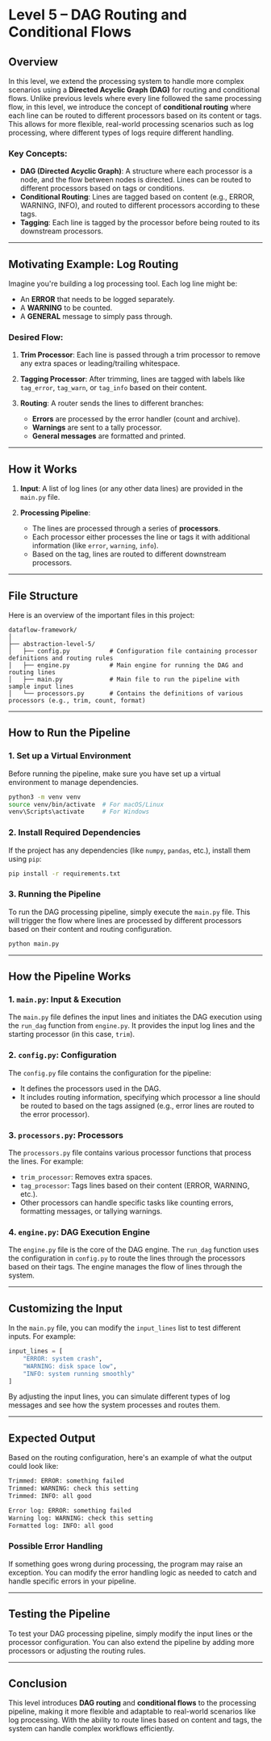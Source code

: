 # **Level 5 – DAG Routing and Conditional Flows**

## **Overview**

In this level, we extend the processing system to handle more complex scenarios using a **Directed Acyclic Graph (DAG)** for routing and conditional flows. Unlike previous levels where every line followed the same processing flow, in this level, we introduce the concept of **conditional routing** where each line can be routed to different processors based on its content or tags. This allows for more flexible, real-world processing scenarios such as log processing, where different types of logs require different handling.

### **Key Concepts**:

* **DAG (Directed Acyclic Graph)**: A structure where each processor is a node, and the flow between nodes is directed. Lines can be routed to different processors based on tags or conditions.
* **Conditional Routing**: Lines are tagged based on content (e.g., ERROR, WARNING, INFO), and routed to different processors according to these tags.
* **Tagging**: Each line is tagged by the processor before being routed to its downstream processors.

---

## **Motivating Example: Log Routing**

Imagine you're building a log processing tool. Each log line might be:

* An **ERROR** that needs to be logged separately.
* A **WARNING** to be counted.
* A **GENERAL** message to simply pass through.

### **Desired Flow**:

1. **Trim Processor**: Each line is passed through a trim processor to remove any extra spaces or leading/trailing whitespace.
2. **Tagging Processor**: After trimming, lines are tagged with labels like `tag_error`, `tag_warn`, or `tag_info` based on their content.
3. **Routing**: A router sends the lines to different branches:

   * **Errors** are processed by the error handler (count and archive).
   * **Warnings** are sent to a tally processor.
   * **General messages** are formatted and printed.

---

## **How it Works**

1. **Input**: A list of log lines (or any other data lines) are provided in the `main.py` file.
2. **Processing Pipeline**:

   * The lines are processed through a series of **processors**.
   * Each processor either processes the line or tags it with additional information (like `error`, `warning`, `info`).
   * Based on the tag, lines are routed to different downstream processors.

---

## **File Structure**

Here is an overview of the important files in this project:

```
dataflow-framework/
│
├── abstraction-level-5/
│   ├── config.py           # Configuration file containing processor definitions and routing rules
│   ├── engine.py           # Main engine for running the DAG and routing lines
│   ├── main.py             # Main file to run the pipeline with sample input lines
│   └── processors.py       # Contains the definitions of various processors (e.g., trim, count, format)
```

---

## **How to Run the Pipeline**

### **1. Set up a Virtual Environment**

Before running the pipeline, make sure you have set up a virtual environment to manage dependencies.

```bash
python3 -m venv venv
source venv/bin/activate  # For macOS/Linux
venv\Scripts\activate     # For Windows
```

### **2. Install Required Dependencies**

If the project has any dependencies (like `numpy`, `pandas`, etc.), install them using `pip`:

```bash
pip install -r requirements.txt
```

### **3. Running the Pipeline**

To run the DAG processing pipeline, simply execute the `main.py` file. This will trigger the flow where lines are processed by different processors based on their content and routing configuration.

```bash
python main.py
```

---

## **How the Pipeline Works**

### **1. `main.py`**: Input & Execution

The `main.py` file defines the input lines and initiates the DAG execution using the `run_dag` function from `engine.py`. It provides the input log lines and the starting processor (in this case, `trim`).

### **2. `config.py`**: Configuration

The `config.py` file contains the configuration for the pipeline:

* It defines the processors used in the DAG.
* It includes routing information, specifying which processor a line should be routed to based on the tags assigned (e.g., error lines are routed to the error processor).

### **3. `processors.py`**: Processors

The `processors.py` file contains various processor functions that process the lines. For example:

* `trim_processor`: Removes extra spaces.
* `tag_processor`: Tags lines based on their content (ERROR, WARNING, etc.).
* Other processors can handle specific tasks like counting errors, formatting messages, or tallying warnings.

### **4. `engine.py`**: DAG Execution Engine

The `engine.py` file is the core of the DAG engine. The `run_dag` function uses the configuration in `config.py` to route the lines through the processors based on their tags. The engine manages the flow of lines through the system.

---

## **Customizing the Input**

In the `main.py` file, you can modify the `input_lines` list to test different inputs. For example:

```python
input_lines = [
    "ERROR: system crash",
    "WARNING: disk space low",
    "INFO: system running smoothly"
]
```

By adjusting the input lines, you can simulate different types of log messages and see how the system processes and routes them.

---

## **Expected Output**

Based on the routing configuration, here's an example of what the output could look like:

```bash
Trimmed: ERROR: something failed
Trimmed: WARNING: check this setting
Trimmed: INFO: all good

Error log: ERROR: something failed
Warning log: WARNING: check this setting
Formatted log: INFO: all good
```

### **Possible Error Handling**

If something goes wrong during processing, the program may raise an exception. You can modify the error handling logic as needed to catch and handle specific errors in your pipeline.

---

## **Testing the Pipeline**

To test your DAG processing pipeline, simply modify the input lines or the processor configuration. You can also extend the pipeline by adding more processors or adjusting the routing rules.

---

## **Conclusion**

This level introduces **DAG routing** and **conditional flows** to the processing pipeline, making it more flexible and adaptable to real-world scenarios like log processing. With the ability to route lines based on content and tags, the system can handle complex workflows efficiently.


